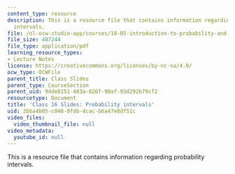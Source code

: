 ```yaml
---
content_type: resource
description: This is a resource file that contains information regarding probability
  intervals.
file: /ol-ocw-studio-app/courses/18-05-introduction-to-probability-and-statistics-spring-2014/3bba4b05c0480fdb4cacb6a47e8df51c_MIT18_05S14_class16slides.pdf
file_size: 407244
file_type: application/pdf
learning_resource_types:
- Lecture Notes
license: https://creativecommons.org/licenses/by-nc-sa/4.0/
ocw_type: OCWFile
parent_title: Class Slides
parent_type: CourseSection
parent_uid: 94de8151-483a-826f-90af-93d292b79cf2
resourcetype: Document
title: 'Class 16 Slides: Probability intervals'
uid: 3bba4b05-c048-0fdb-4cac-b6a47e8df51c
video_files:
  video_thumbnail_file: null
video_metadata:
  youtube_id: null
---
```

This is a resource file that contains information regarding probability intervals.